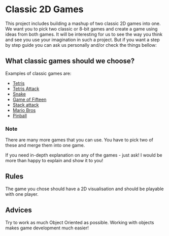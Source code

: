 # Classic 2D Games

This project includes building a mashup of two classic 2D games into one. We want you to pick two classic or 8-bit games and create a game using ideas from both games. It will be interesting for us to see the way you think and see you use your imagination in such a project. But if you want a step by step guide you can ask us personally and/or check the things bellow:

## What classic games should we choose?

Examples of classic games are:

* [Tetris](https://en.wikipedia.org/wiki/Tetris)
* [Tetris Attack](https://en.wikipedia.org/wiki/Tetris_Attack)
* [Snake](https://en.wikipedia.org/wiki/Snake_(video_game))
* [Game of Fifteen](https://en.wikipedia.org/wiki/15_puzzle)
* [Stack attack](https://play.google.com/store/apps/details?id=com.forksel.loader&hl=en)
* [Mario Bros](https://en.wikipedia.org/wiki/Mario_Bros.)
* [Pinball](https://en.wikipedia.org/wiki/Full_Tilt!_Pinball#3D_Pinball_for_Windows_.E2.80.93_Space_Cadet)

### Note

There are many more games that you can use. You have to pick two of these and merge them into one game.

If you need in-depth explanation on any of the games - just ask! I would be more than happy to explain and show it to you!

## Rules

The game you chose should have a 2D visualisation and should be playable with one player.

## Advices

Try to work as much Object Oriented as possible. Working with objects makes game development much easier!
